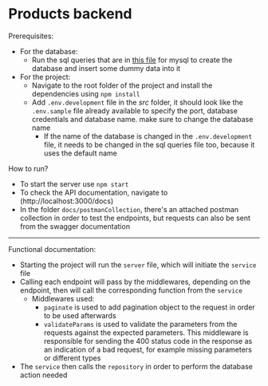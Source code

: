 # Products backend

Prerequisites:
- For the database:
    - Run the sql queries that are in [this file](https://github.com/SalmaRagab/products-backend-task/blob/4032335feda27db6042bbc1d2ab8bbed838e3c33/src/database/database.queries.sql) for mysql to create the database and insert some dummy data into it
- For the project:
    - Navigate to the root folder of the project and install the dependencies using `npm install`
    - Add `.env.development` file in the *src* folder, it should look like the `.env.sample` file already available to specify the port, database credentials and database name. make sure to change the database name
        - If the name of the database is changed in the `.env.development` file, it needs to be changed in the sql queries file too, because it uses the default name

How to run?
- To start the server use `npm start`
- To check the API documentation, navigate to (http://localhost:3000/docs)
- In the folder `docs/postmanCollection`, there's an attached postman collection in order to test the endpoints, but requests can also be sent from the swagger documentation
---
Functional documentation:
- Starting the project will run the `server` file, which will initiate the `service` file
- Calling each endpoint will pass by the middlewares, depending on the endpoint, then will call the corresponding function from the `service`
    - Middlewares used:
        - `paginate` is used to add pagination object to the request in order to be used afterwards
        - `validateParams` is used to validate the parameters from the requests against the expected parameters. This middleware is responsible for sending the 400 status code in the response as an indication of a bad request, for example missing parameters or different types
- The `service` then calls the `repository` in order to perform the database action needed

